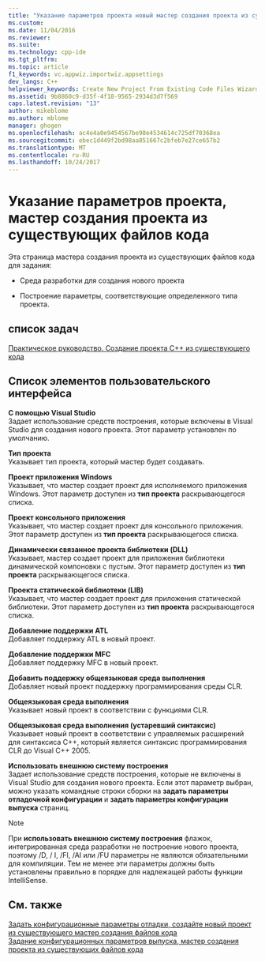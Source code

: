 ```yaml
---
title: "Указание параметров проекта новый мастер создания проекта из существующего кода файлов | Документы Microsoft"
ms.custom: 
ms.date: 11/04/2016
ms.reviewer: 
ms.suite: 
ms.technology: cpp-ide
ms.tgt_pltfrm: 
ms.topic: article
f1_keywords: vc.appwiz.importwiz.appsettings
dev_langs: C++
helpviewer_keywords: Create New Project From Existing Code Files Wizard, project settings
ms.assetid: 9b8860c9-d35f-4f18-9565-2934d3d7f569
caps.latest.revision: "13"
author: mikeblome
ms.author: mblome
manager: ghogen
ms.openlocfilehash: ac4e4a0e9454567be98e4534614c725df70368ea
ms.sourcegitcommit: ebec1d449f2bd98aa851667c2bfeb7e27ce657b2
ms.translationtype: MT
ms.contentlocale: ru-RU
ms.lasthandoff: 10/24/2017
---
```

# <a name="specify-project-settings-create-new-project-from-existing-code-files-wizard"></a>Указание параметров проекта, мастер создания проекта из существующих файлов кода
Эта страница мастера создания проекта из существующих файлов кода для задания:  
  
-   Среда разработки для создания нового проекта  
  
-   Построение параметры, соответствующие определенного типа проекта.  
  
## <a name="task-list"></a>список задач  
 [Практическое руководство. Создание проекта C++ из существующего кода](../ide/how-to-create-a-cpp-project-from-existing-code.md)  
  
## <a name="uielement-list"></a>Список элементов пользовательского интерфейса  
 **С помощью Visual Studio**  
 Задает использование средств построения, которые включены в Visual Studio для создания нового проекта. Этот параметр установлен по умолчанию.  
  
 **Тип проекта**  
 Указывает тип проекта, который мастер будет создавать.  
  
 **Проект приложения Windows**  
 Указывает, что мастер создает проект для исполняемого приложения Windows. Этот параметр доступен из **тип проекта** раскрывающегося списка.  
  
 **Проект консольного приложения**  
 Указывает, что мастер создает проект для консольного приложения. Этот параметр доступен из **тип проекта** раскрывающегося списка.  
  
 **Динамически связанное проекта библиотеки (DLL)**  
 Указывает, мастер создает проект для приложения библиотеки динамической компоновки с пустым. Этот параметр доступен из **тип проекта** раскрывающегося списка.  
  
 **Проекта статической библиотеки (LIB)**  
 Указывает, что мастер создает проект для приложения статической библиотеки. Этот параметр доступен из **тип проекта** раскрывающегося списка.  
  
 **Добавление поддержки ATL**  
 Добавляет поддержку ATL в новый проект.  
  
 **Добавление поддержки MFC**  
 Добавляет поддержку MFC в новый проект.  
  
 **Добавить поддержку общеязыковая среда выполнения**  
 Добавляет новый проект поддержку программирования среды CLR.  
  
 **Общеязыковая среда выполнения**  
 Указывает новый проект в соответствии с функциями CLR.  
  
 **Общеязыковая среда выполнения (устаревший синтаксис)**  
 Указывает новый проект в соответствии с управляемых расширений для синтаксиса C++, который является синтаксис программирования CLR до Visual C++ 2005.  
  
 **Использовать внешнюю систему построения**  
 Задает использование средств построения, которые не включены в Visual Studio для создания нового проекта. Если этот параметр выбран, можно указать командные строки сборки на **задать параметры отладочной конфигурации** и **задать параметры конфигурации выпуска** страниц.  
  
> [!NOTE]
>  При **использовать внешнюю систему построения** флажок, интегрированная среда разработки не построение нового проекта, поэтому /D, / I, /FI, /AI или /FU параметры не являются обязательными для компиляции. Тем не менее эти параметры должны быть установлены правильно в порядке для надлежащей работы функции IntelliSense.  
  
## <a name="see-also"></a>См. также  
 [Задать конфигурационные параметры отладки, создайте новый проект из существующего мастер создания файлов кода](../ide/specify-debug-configuration-settings.md)   
 [Задание конфигурационных параметров выпуска, мастер создания проекта из существующих файлов кода](../ide/specify-release-configuration.md)
